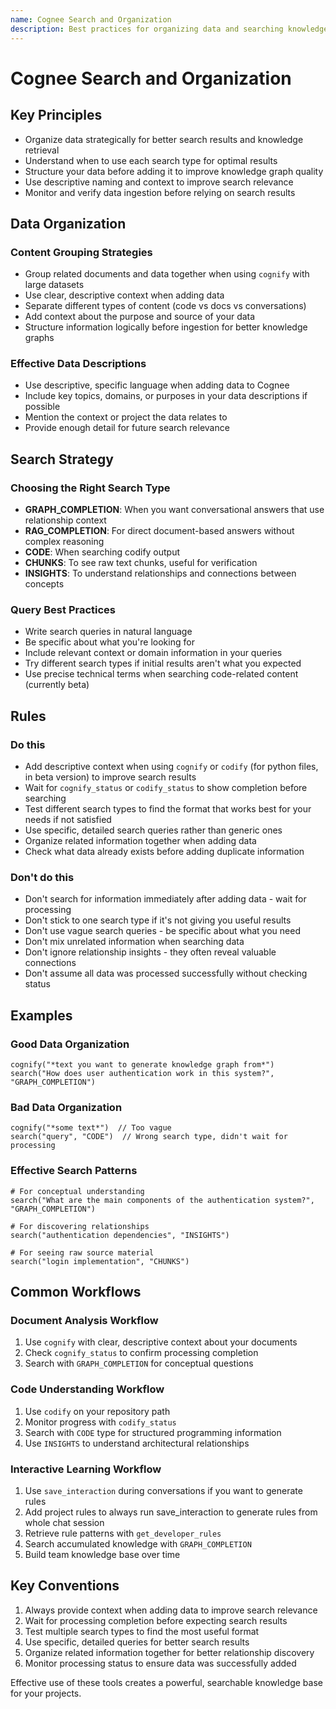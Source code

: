 ```yaml
---
name: Cognee Search and Organization
description: Best practices for organizing data and searching knowledge graphs with Cognee MCP tools
---
```


# Cognee Search and Organization

## Key Principles
- Organize data strategically for better search results and knowledge retrieval
- Understand when to use each search type for optimal results
- Structure your data before adding it to improve knowledge graph quality
- Use descriptive naming and context to improve search relevance
- Monitor and verify data ingestion before relying on search results

## Data Organization

### Content Grouping Strategies
- Group related documents and data together when using `cognify` with large datasets
- Use clear, descriptive context when adding data
- Separate different types of content (code vs docs vs conversations)
- Add context about the purpose and source of your data
- Structure information logically before ingestion for better knowledge graphs

### Effective Data Descriptions
- Use descriptive, specific language when adding data to Cognee
- Include key topics, domains, or purposes in your data descriptions if possible
- Mention the context or project the data relates to
- Provide enough detail for future search relevance

## Search Strategy

### Choosing the Right Search Type
- **GRAPH_COMPLETION**: When you want conversational answers that use relationship context
- **RAG_COMPLETION**: For direct document-based answers without complex reasoning
- **CODE**: When searching codify output
- **CHUNKS**: To see raw text chunks, useful for verification
- **INSIGHTS**: To understand relationships and connections between concepts

### Query Best Practices
- Write search queries in natural language
- Be specific about what you're looking for
- Include relevant context or domain information in your queries
- Try different search types if initial results aren't what you expected
- Use precise technical terms when searching code-related content (currently beta)

## Rules

### Do this
- Add descriptive context when using `cognify` or `codify` (for python files, in beta version) to improve search results
- Wait for `cognify_status` or `codify_status` to show completion before searching
- Test different search types to find the format that works best for your needs if not satisfied
- Use specific, detailed search queries rather than generic ones
- Organize related information together when adding data
- Check what data already exists before adding duplicate information

### Don't do this
- Don't search for information immediately after adding data - wait for processing
- Don't stick to one search type if it's not giving you useful results
- Don't use vague search queries - be specific about what you need
- Don't mix unrelated information when searching data 
- Don't ignore relationship insights - they often reveal valuable connections
- Don't assume all data was processed successfully without checking status

## Examples

### Good Data Organization
```
cognify("*text you want to generate knowledge graph from*")
search("How does user authentication work in this system?", "GRAPH_COMPLETION")
```

### Bad Data Organization  
```
cognify("*some text*")  // Too vague
search("query", "CODE")  // Wrong search type, didn't wait for processing
```

### Effective Search Patterns
```
# For conceptual understanding
search("What are the main components of the authentication system?", "GRAPH_COMPLETION")

# For discovering relationships
search("authentication dependencies", "INSIGHTS")

# For seeing raw source material
search("login implementation", "CHUNKS")
```

## Common Workflows

### Document Analysis Workflow
1. Use `cognify` with clear, descriptive context about your documents
2. Check `cognify_status` to confirm processing completion
3. Search with `GRAPH_COMPLETION` for conceptual questions

### Code Understanding Workflow  
1. Use `codify` on your repository path
2. Monitor progress with `codify_status`
3. Search with `CODE` type for structured programming information
4. Use `INSIGHTS` to understand architectural relationships

### Interactive Learning Workflow
1. Use `save_interaction` during conversations if you want to generate rules
2. Add project rules to always run save_interaction to generate rules from whole chat session
2. Retrieve rule patterns with `get_developer_rules`
3. Search accumulated knowledge with `GRAPH_COMPLETION`
4. Build team knowledge base over time

## Key Conventions
1. Always provide context when adding data to improve search relevance
2. Wait for processing completion before expecting search results
3. Test multiple search types to find the most useful format
4. Use specific, detailed queries for better search results
5. Organize related information together for better relationship discovery
6. Monitor processing status to ensure data was successfully added

Effective use of these tools creates a powerful, searchable knowledge base for your projects. 